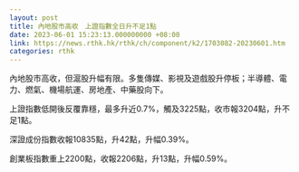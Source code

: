 ```yaml
---
layout: post
title: 內地股市高收　上證指數全日升不足1點
date: 2023-06-01 15:23:13.000000000 +08:00
link: https://news.rthk.hk/rthk/ch/component/k2/1703082-20230601.htm
categories: rthk
---
```


內地股市高收，但滬股升幅有限。多隻傳媒、影視及遊戲股升停板；半導體、電力、燃氣、機場航運、房地產、中藥股向下。

上證指數低開後反覆靠穩，最多升近0.7%，觸及3225點，收市報3204點，升不足1點。

深證成份指數收報10835點，升42點，升幅0.39%。

創業板指數重上2200點，收報2206點，升13點，升幅0.59%。
